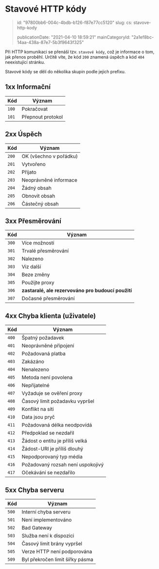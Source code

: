 Stavové HTTP kódy
=================

> id: "97800bb6-004c-4bdb-b126-f87e77cc5120"
> slug:
> 	cs: stavove-http-kody
> 
> publicationDate: "2021-04-10 18:59:21"
> mainCategoryId: "2a1ef8bc-14aa-438a-87e7-5b3f9643f325"

Při HTTP komunikaci se přenáší tzv. `stavové kódy`, což je informace o tom, jak přenos proběhl. Určitě víte, že kód `200` znamená úspěch a kód `404` neexistující stránku.

Stavové kódy se dělí do několika skupin podle jejich prefixu.

1xx Informační
--------------

| Kód   | Význam |
|-------|--------|
| `100` | Pokračovat |
| `101` | Přepnout protokol |

2xx Úspěch
----------

| Kód   | Význam |
|-------|--------|
| `200` | OK (všechno v pořádku) |
| `201` | Vytvořeno |
| `202` | Přijato |
| `203` | Neoprávněné informace |
| `204` | Žádný obsah |
| `205` | Obnovit obsah |
| `206` | Částečný obsah |

3xx Přesměrování
----------------

| Kód   | Význam |
|-------|--------|
| `300` | Více možností |
| `301` | Trvalé přesměrování |
| `302` | Nalezeno |
| `303` | Viz další |
| `304` | Beze změny |
| `305` | Použijte proxy |
| `306` | **zastaralé, ale rezervováno pro budoucí použití** |
| `307` | Dočasné přesměrování |

4xx Chyba klienta (uživatele)
-----------------------------

| Kód   | Význam |
|-------|--------|
| `400` | Špatný požadavek |
| `401` | Neoprávněné připojení |
| `402` | Požadovaná platba |
| `403` | Zakázáno |
| `404` | Nenalezeno |
| `405` | Metoda není povolena |
| `406` | Nepřijatelné |
| `407` | Vyžaduje se ověření proxy |
| `408` | Časový limit požadavku vypršel |
| `409` | Konflikt na síti |
| `410` | Data jsou pryč |
| `411` | Požadovaná délka neodpovídá |
| `412` | Předpoklad se nezdařil |
| `413` | Žádost o entitu je příliš velká |
| `414` | Žádost-URI je příliš dlouhý |
| `415` | Nepodporovaný typ média |
| `416` | Požadovaný rozsah není uspokojivý |
| `417` | Očekávání se nezdařilo |

5xx Chyba serveru
--------------

| Kód   | Význam |
|-------|--------|
| `500` | Interní chyba serveru |
| `501` | Není implementováno |
| `502` | Bad Gateway |
| `503` | Služba není k dispozici |
| `504` | Časový limit brány vypršel |
| `505` | Verze HTTP není podporována |
| `509` | Byl překročen limit šířky pásma |
